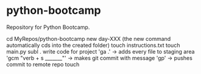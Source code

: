 # python-bootcamp
Repository for Python Bootcamp.

cd MyRepos/python-bootcamp
new day-XXX (the new command automatically cds into the created folder)
touch instructions.txt
touch main.py
subl .
write code for project
'ga .' -> adds every file to staging area
'gcm "verb + s _______"' -> makes git commit with message
'gp' -> pushes commit to remote repo
touch